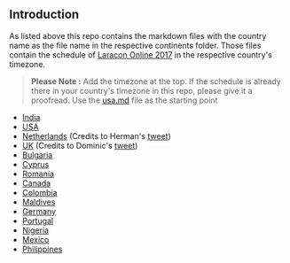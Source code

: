 ## Introduction

As listed above this repo contains the markdown files with the country name as the file name in the respective continents folder. Those files contain the schedule of [Laracon Online 2017](https://laracon.net/) in the respective country's timezone.

> **Please Note :** Add the timezone at the top. If the schedule is already there in your country's timezone in this repo, please give it a proofread. Use the [usa.md](https://github.com/introwit/laracon-online-schedule/blob/master/NorthAmerica/usa.md) file as the starting point

- [India](https://github.com/introwit/laracon-online-schedule/blob/master/Asia/india.md)
- [USA](https://github.com/introwit/laracon-online-schedule/blob/master/NorthAmerica/usa.md)
- [Netherlands](https://github.com/introwit/laracon-online-schedule/blob/master/Europe/netherlands.md) (Credits to Herman's [tweet](https://twitter.com/HermanOstendorf/status/836961061907664896))
- [UK](https://github.com/introwit/laracon-online-schedule/blob/master/Europe/uk.md) (Credits to Dominic's [tweet](https://twitter.com/haakym/status/836941063524925440))
- [Bulgaria](https://github.com/introwit/laracon-online-schedule/blob/master/Europe/bulgaria.md)
- [Cyprus](https://github.com/introwit/laracon-online-schedule/blob/master/Europe/cyprus.md)
- [Romania](https://github.com/introwit/laracon-online-schedule/blob/master/Europe/romania.md)
- [Canada](https://github.com/introwit/laracon-online-schedule/blob/master/NorthAmerica/canada.md)
- [Colombia](https://github.com/introwit/laracon-online-schedule/blob/master/SouthAmerica/colombia.md)
- [Maldives](https://github.com/introwit/laracon-online-schedule/blob/master/Asia/maldives.md)
- [Germany](https://github.com/introwit/laracon-online-schedule/blob/master/Europe/germany.md)
- [Portugal](https://github.com/introwit/laracon-online-schedule/blob/master/Europe/portugal.md)
- [Nigeria](https://github.com/introwit/laracon-online-schedule/blob/master/Africa/nigeria.md)
- [Mexico](https://github.com/introwit/laracon-online-schedule/blob/master/NorthAmerica/mexico.md)
- [Philippines](https://github.com/introwit/laracon-online-schedule/blob/master/Asia/philippines.md)
